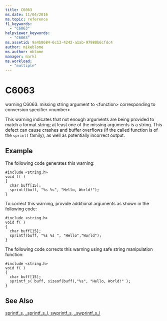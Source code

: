 ```yaml
---
title: C6063
ms.date: 11/04/2016
ms.topic: reference
f1_keywords:
  - "C6063"
helpviewer_keywords:
  - "C6063"
ms.assetid: 9a4b0684-6c13-4242-a1ab-97980b6cfdc4
author: mikeblome
ms.author: mblome
manager: markl
ms.workload:
  - "multiple"
---
```

# C6063
warning C6063: missing string argument to \<function> corresponding to conversion specifier \<number>

 This warning indicates that not enough arguments are being provided to match a format string; at least one of the missing arguments is a string. This defect can cause crashes and buffer overflows (if the called function is of the `sprintf` family), as well as potentially incorrect output.

## Example
 The following code generates this warning:

```
#include <string.h>
void f( )
{
  char buff[15];
  sprintf(buff, "%s %s", "Hello, World!");
}
```

 To correct this warning, provide additional arguments as shown in the following code:

```
#include <string.h>
void f( )
{
  char buff[15];
  sprintf(buff, "%s %s ", "Hello","World");
}
```

 The following code corrects this warning using safe string manipulation function:

```
#include <string.h>
void f( )
{
  char buff[15];
  sprintf_s( buff, sizeof(buff),"%s", "Hello, World!" );
}
```

## See Also
 [sprintf_s, _sprintf_s_l, swprintf_s, _swprintf_s_l](/cpp/c-runtime-library/reference/sprintf-s-sprintf-s-l-swprintf-s-swprintf-s-l)